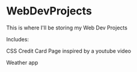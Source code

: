 # WebDevProjects
This is where I'll be storing my Web Dev Projects


Includes: 

CSS Credit Card Page inspired by a youtube video

Weather app 


